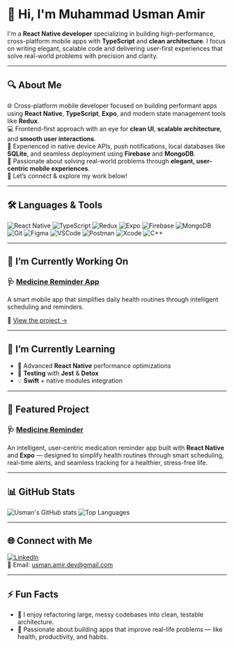 # 👋 Hi, I'm Muhammad Usman Amir

I'm a **React Native developer** specializing in building high-performance, cross-platform mobile apps with **TypeScript** and **clean architecture**. I focus on writing elegant, scalable code and delivering user-first experiences that solve real-world problems with precision and clarity.

---

## 🔍 About Me

🌐 Cross-platform mobile developer focused on building performant apps using **React Native**, **TypeScript**, **Expo**, and modern state management tools like **Redux**.  
💻 Frontend-first approach with an eye for **clean UI**, **scalable architecture**, and **smooth user interactions**.  
📱 Experienced in native device APIs, push notifications, local databases like **SQLite**, and seamless deployment using **Firebase** and **MongoDB**.  
🚀 Passionate about solving real-world problems through **elegant, user-centric mobile experiences**.  
🔗 Let’s connect & explore my work below!

---

## 🛠 Languages & Tools

![React Native](https://img.shields.io/badge/React_Native-20232A?style=for-the-badge&logo=react)
![TypeScript](https://img.shields.io/badge/TypeScript-007ACC?style=for-the-badge&logo=typescript)
![Redux](https://img.shields.io/badge/Redux-593D88?style=for-the-badge&logo=redux)
![Expo](https://img.shields.io/badge/Expo-000020?style=for-the-badge&logo=expo)
![Firebase](https://img.shields.io/badge/Firebase-FFCA28?style=for-the-badge&logo=firebase)
![MongoDB](https://img.shields.io/badge/MongoDB-47A248?style=for-the-badge&logo=mongodb)
![Git](https://img.shields.io/badge/Git-F05032?style=for-the-badge&logo=git)
![Figma](https://img.shields.io/badge/Figma-F24E1E?style=for-the-badge&logo=figma)
![VSCode](https://img.shields.io/badge/VSCode-007ACC?style=for-the-badge&logo=visualstudiocode)
![Postman](https://img.shields.io/badge/Postman-FF6C37?style=for-the-badge&logo=postman)
![Xcode](https://img.shields.io/badge/Xcode-1575F9?style=for-the-badge&logo=xcode)
![C++](https://img.shields.io/badge/C++-00599C?style=for-the-badge&logo=cplusplus)

---

## 🔭 I’m Currently Working On

### 🩺 [Medicine Reminder App](https://github.com/usman-amir8/Medicine-Reminder)
A smart mobile app that simplifies daily health routines through intelligent scheduling and reminders.

🔗 [View the project →](https://github.com/usman-amir8/Medicine-Reminder)

---

## 📘 I’m Currently Learning

- 📱 Advanced **React Native** performance optimizations  
- 🧪 **Testing** with **Jest** & **Detox**  
- 💡 **Swift** + native modules integration

---

## 🚀 Featured Project

### 🩺 [Medicine Reminder](https://github.com/usman-amir8/Medicine-Reminder)

An intelligent, user-centric medication reminder app built with **React Native** and **Expo** — designed to simplify health routines through smart scheduling, real-time alerts, and seamless tracking for a healthier, stress-free life.

---

## 📊 GitHub Stats

![Usman's GitHub stats](https://github-readme-stats.vercel.app/api?username=usman-amir8&show_icons=true&theme=radical)
![Top Languages](https://github-readme-stats.vercel.app/api/top-langs/?username=usman-amir8&layout=compact&theme=radical)

---

## 🌐 Connect with Me

[![LinkedIn](https://img.shields.io/badge/LinkedIn-blue?style=flat-square&logo=linkedin)](http://www.linkedin.com/in/usman-amir-dev)  
📧 Email: [usman.amir.dev@gmail.com](mailto:usman.amir.dev@gmail.com)

---

## ⚡ Fun Facts

- 🧠 I enjoy refactoring large, messy codebases into clean, testable architecture.
- 🧪 Passionate about building apps that improve real-life problems — like health, productivity, and habits.
